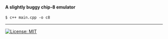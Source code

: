 #### A slightly buggy chip-8 emulator

```shell
$ c++ main.cpp -o c8
```

----
[![License: MIT](https://img.shields.io/badge/license-MIT-%23373737)](https://opensource.org/licenses/MIT)


